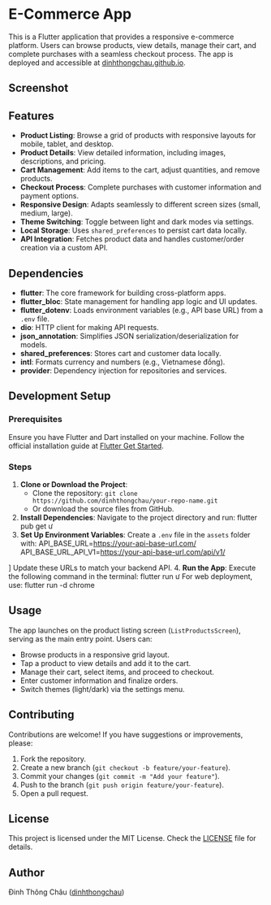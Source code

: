 # E-Commerce App
This is a Flutter application that provides a responsive e-commerce platform. Users can browse products, view details, manage their cart, and complete purchases with a seamless checkout process. The app is deployed and accessible at [dinhthongchau.github.io](https://dinhthongchau.github.io).

## Screenshot


## Features
- **Product Listing**: Browse a grid of products with responsive layouts for mobile, tablet, and desktop.
- **Product Details**: View detailed information, including images, descriptions, and pricing.
- **Cart Management**: Add items to the cart, adjust quantities, and remove products.
- **Checkout Process**: Complete purchases with customer information and payment options.
- **Responsive Design**: Adapts seamlessly to different screen sizes (small, medium, large).
- **Theme Switching**: Toggle between light and dark modes via settings.
- **Local Storage**: Uses `shared_preferences` to persist cart data locally.
- **API Integration**: Fetches product data and handles customer/order creation via a custom API.

## Dependencies
- **flutter**: The core framework for building cross-platform apps.
- **flutter_bloc**: State management for handling app logic and UI updates.
- **flutter_dotenv**: Loads environment variables (e.g., API base URL) from a `.env` file.
- **dio**: HTTP client for making API requests.
- **json_annotation**: Simplifies JSON serialization/deserialization for models.
- **shared_preferences**: Stores cart and customer data locally.
- **intl**: Formats currency and numbers (e.g., Vietnamese đồng).
- **provider**: Dependency injection for repositories and services.

## Development Setup
### Prerequisites
Ensure you have Flutter and Dart installed on your machine. Follow the official installation guide at [Flutter Get Started](https://flutter.dev/docs/get-started/install).

### Steps
1. **Clone or Download the Project**: 
   - Clone the repository: `git clone https://github.com/dinhthongchau/your-repo-name.git`
   - Or download the source files from GitHub.
2. **Install Dependencies**: Navigate to the project directory and run:
flutter pub get
ư
3. **Set Up Environment Variables**: Create a `.env` file in the `assets` folder with:
API_BASE_URL=https://your-api-base-url.com/
API_BASE_URL_API_V1=https://your-api-base-url.com/api/v1/

]
Update these URLs to match your backend API.
4. **Run the App**: Execute the following command in the terminal:
flutter run
ư
For web deployment, use:
flutter run -d chrome


## Usage
The app launches on the product listing screen (`ListProductsScreen`), serving as the main entry point. Users can:
- Browse products in a responsive grid layout.
- Tap a product to view details and add it to the cart.
- Manage their cart, select items, and proceed to checkout.
- Enter customer information and finalize orders.
- Switch themes (light/dark) via the settings menu.

## Contributing
Contributions are welcome! If you have suggestions or improvements, please:
1. Fork the repository.
2. Create a new branch (`git checkout -b feature/your-feature`).
3. Commit your changes (`git commit -m "Add your feature"`).
4. Push to the branch (`git push origin feature/your-feature`).
5. Open a pull request.

## License
This project is licensed under the MIT License. Check the [LICENSE](LICENSE) file for details.

## Author
Đinh Thông Châu ([dinhthongchau](https://github.com/dinhthongchau))
